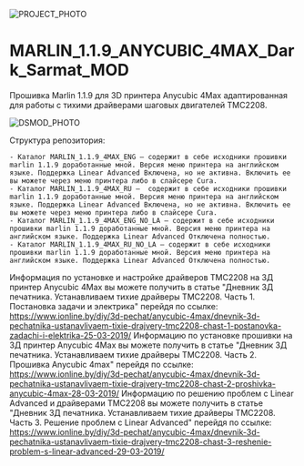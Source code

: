 ![PROJECT_PHOTO](https://www.ionline.by/promo/logo/git-logo.png)

# MARLIN_1.1.9_ANYCUBIC_4MAX_Dark_Sarmat_MOD
Прошивка Marlin 1.1.9 для 3D принтера Anycubic 4Max адаптированная для работы с тихими драйверами шаговых двигателей TMC2208. 

![DSMOD_PHOTO](https://static.ionline.by/2019/03/IONLINE.BY-4MAX-INSTALL-TMC2208_PART3-0010-640x480.jpg)

Структура репозитория:

	- Каталог MARLIN_1.1.9_4MAX_ENG — содержит в себе исходники прошивки marlin 1.1.9 доработанные мной. Версия меню принтера на английском языке. Поддержка Linear Advanced Включена, но не активна. Включить ее вы можете через меню принтера либо в слайсере Cura.
	- Каталог MARLIN_1.1.9_4MAX_RU —  содержит в себе исходники прошивки marlin 1.1.9 доработанные мной. Версия меню принтера на английском языке. Поддержка Linear Advanced Включена, но не активна. Включить ее вы можете через меню принтера либо в слайсере Cura.
	- Каталог MARLIN_1.1.9_4MAX_ENG_NO_LA — содержит в себе исходники прошивки marlin 1.1.9 доработанные мной. Версия меню принтера на английском языке. Поддержка Linear Advanced Отключена полностью.
	- Каталог MARLIN_1.1.9_4MAX_RU_NO_LA — содержит в себе исходники прошивки marlin 1.1.9 доработанные мной. Версия меню принтера на английском языке. Поддержка Linear Advanced Отключена полностью.

Информация по установке и настройке драйверов TMC2208 на 3Д принтер Anycubic 4Max вы можете получить в статье "Дневник 3Д печатника. Устанавливаем тихие драйверы TMC2208. Часть 1. Постановка задачи и электрика" перейдя по ссылке: https://www.ionline.by/diy/3d-pechat/anycubic-4max/dnevnik-3d-pechatnika-ustanavlivaem-tixie-drajvery-tmc2208-chast-1-postanovka-zadachi-i-elektrika-25-03-2019/
Информацию по установке прошивки на 3Д принтер Anycubic 4Max вы можете получить в статье "Дневник 3Д печатника. Устанавливаем тихие драйверы TMC2208. Часть 2. Прошивка Anycubic 4max" перейдя по ссылке: https://www.ionline.by/diy/3d-pechat/anycubic-4max/dnevnik-3d-pechatnika-ustanavlivaem-tixie-drajvery-tmc2208-chast-2-proshivka-anycubic-4max-28-03-2019/
Информацию по решению проблем с Linear Advanced и драйверами TMC2208 вы можете получить в статье "Дневник 3Д печатника. Устанавливаем тихие драйверы TMC2208. Часть 3. Решение проблем с Linear Advanced" перейдя по ссылке: https://www.ionline.by/diy/3d-pechat/anycubic-4max/dnevnik-3d-pechatnika-ustanavlivaem-tixie-drajvery-tmc2208-chast-3-reshenie-problem-s-linear-advanced-29-03-2019/
